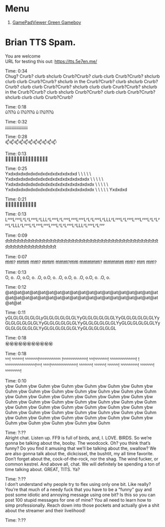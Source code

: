 # Menu
1. <a href="GamePadViewer">GamePadViewer Green Gameboy</a>

# Brian TTS Spam. 
You are welcome<br/>
URL for testing this out: https://tts.5e7en.me/

Time: 0:34<br />
Chug? Crurb? clurb shclurb Crurb?Crurb? clurb clurb Crurb?Crurb? shclurb clurb clurb Crurb?Crurb? shclurb in the Crurb?Crurb? clurb shclurb Crurb?Crurb? clurb clurb Crurb?Crurb? shclurb clurb clurb Crurb?Crurb? shclurb in the Crurb?Crurb? clurb shclurb Crurb?Crurb? clurb clurb Crurb?Crurb? shclurb clurb clurb Crurb?Crurb?

Time: 0:18<br />
û?î?û û î?û?î?û û î?û?î?û

Time: 0:32<br />
¡¡¡¡¡¡¡¡¡¡¡¡¡¡¡¡¡¡

Time: 0:28<br />
📫📫📫📫📫📫📫📫📫📫📫

Time: 0:13<br />
🍔🍔🍔🍔🍔🍔🍔🍔🍔🍔🍔🍔🍔🍔🍔

Time: 0:25<br />
Yxdxdxdxdxdxdxdxdxdxdxdxdxdxd \ \ \ \ \ Yxdxdxdxdxdxdxdxdxdxdxdxdxdxdxdxdx \ \ \ \ \ Yxdxdxdxdxdxdxdxdxdxdxdxdxdxdxdxdxdx \ \ \ \ \ Yxdxdxdxdxdxdxdxdxdxdxdxdxdxdxdxdxdx \ \ \ \ \ Yxdxdxd

Time: 0:21<br />
🚮🚮🚮🚮🚮🚮🚮🚮🚮🚮🚮 


Time: 0:13<br />
LᴾᴾᴾLᴾᴾᴾLᴾLᴾLᴾᴾᴾLᴾLLLᴾLᴾᴾᴾLᴾLᴾᴾᴾLᴾᴾᴾLᴾᴾᴾLᴾLᴾLᴾᴾᴾLᴾLLLᴾLᴾᴾᴾLᴾLᴾᴾᴾLᴾᴾᴾLᴾᴾᴾLᴾLᴾLᴾᴾᴾLᴾLLLᴾLᴾᴾᴾLᴾLᴾᴾᴾLᴾᴾᴾLᴾᴾᴾLᴾLᴾLᴾᴾᴾLᴾLLLᴾLᴾᴾᴾLᴾLᴾᴾᴾ

Time: 0:09<br />
ﬆﬆﬆﬆﬆﬆﬆﬆﬆﬆﬆﬆﬆﬆﬆﬆﬆﬆﬆﬆﬆﬆﬆﬆﬆﬆﬆﬆﬆﬆﬆﬆﬆﬆﬆﬆﬆﬆﬆﬆﬆﬆﬆﬆﬆﬆﬆﬆﬆﬆﬆﬆﬆﬆﬆﬆ

Time: 0:07<br />
ﬄﬄ? ﬄﬄﬄ ﬄﬄ? ﬄﬄﬄ ﬄﬄﬄ?ﬄﬄ ﬄﬄﬄﬄﬄ? ﬄﬄﬄﬄﬄ ﬄﬄ? ﬄﬄ ﬄﬄ?

Time: 0:13<br />
O, o. .O, o.O, o. .O, o.O, o. .O, o.O, o. .O, o.O, o. .O, o.

Time: 0:12<br />
@at@at@at@at@at@at@at@at@at@at@at@at@at@at@at@at@at@at@at@at@at@at@at@at@at@at@at@at@at@at@at@at@at@at@at@at@at@at@at@at

Time: 0:11<br />
yGLGLGLGLGLGLyGLGLGLGLGLGLYyGLGLGLGLGLGLYyGLGLGLGLGLGLYyGLGLGLGLGLGLYyGLGLGLGLGLGLYyGLGLGLGLGLGLYyGLGLGLGLGLGLYyGLGLGLGLGLGLYyGLGLGLGLGLGLYyGLGLGLGLGLGL

Time: 0:18<br />
㊙㊙㊙㊙㊙㊙㊙㊙㊙㊙㊙

Time: 0:18<br />
ᴺᴺ! ᴺᴺᴺᴺᴺ! ᴺᴺᴺᴺᴺᴺ!ᴺᴺᴺᴺᴺᴺᴺᴺᴺᴺ !ᴺᴺᴺᴺᴺᴺᴺᴺᴺᴺᴺ! ᴺᴺ!ᴺᴺᴺᴺᴺᴺ! ᴺᴺᴺᴺᴺᴺᴺᴺᴺᴺᴺᴺ! !ᴺᴺᴺᴺᴺᴺᴺᴺᴺᴺᴺᴺᴺᴺ!ᴺᴺ! ᴺᴺᴺ!ᴺᴺᴺᴺᴺᴺᴺᴺᴺᴺᴺᴺ! ᴺᴺᴺᴺᴺᴺ! ᴺᴺᴺᴺᴺ! ᴺᴺᴺᴺᴺ! ᴺᴺᴺᴺᴺᴺᴺᴺ! ᴺᴺᴺᴺᴺᴺ! ᴺᴺᴺᴺᴺᴺᴺ! 

Time: 0:10<br />
ybw Guhm ybw Guhm ybw Guhm ybw Guhm ybw Guhm ybw Guhm ybw Guhm ybw Guhm ybw Guhm ybw Guhm ybw Guhm ybw Guhm ybw Guhm ybw Guhm ybw Guhm ybw Guhm ybw Guhm ybw Guhm ybw Guhm ybw Guhm ybw Guhm ybw Guhm ybw Guhm ybw Guhm ybw Guhm ybw Guhm ybw Guhm ybw Guhm ybw Guhm ybw Guhm ybw Guhm ybw Guhm ybw Guhm ybw Guhm ybw Guhm ybw Guhm ybw Guhm ybw Guhm ybw Guhm ybw Guhm ybw Guhm ybw Guhm ybw Guhm ybw Guhm ybw Guhm ybw Guhm ybw Guhm ybw Guhm ybw Guhm ybw Guhm

Time: ?:??<br />
Alright chat. Listen up. FF9 is full of birds, and, I. LOVE. BIRDS. So we’re gonna be talking about the, booby. The woodcock. Oh? you think that’s funny? Do you find it amusing that we’ll be talking about the, swallow? We are also gonna talk about the, dickcissel, the bushtit, my all time favorite. Don’t forget about the, cock-of-the-rock, nor the shag. The wind fucker, or common kestrel. And above all, chat. We will definitely be spending a ton of time talking about. GREAT, TITS. Ya?

Time: ?:??<br />
 I don’t understand why people try to flex using only one bit. Like really? You’re that much of a needy fuck that you have to be a “funny” guy and post some idiotic and annoying message using one bit? Is this so you can post 100 stupid messages for one of mine? You all need to learn how to simp professionally. Reach down into those pockets and actually give a shit about the streamer and their livelihood!

Time: ?:??<br />
